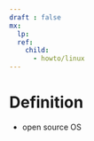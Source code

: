 ```yaml
---
draft : false
mx:
  lp:
  ref:
    child:
      - howto/linux
---
```


# Definition
- open source OS